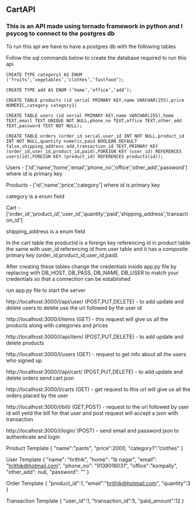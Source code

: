## CartAPI
### This is an API made using tornado framework in python and I psycog to connect to the postgres db

To run this api we have to have a postgres db with the following tables 

Follow the sql commands below to create the database required to run this api 

`CREATE TYPE category1 AS ENUM (‘fruits’,’vegetables’,’clothes’,’fastfood’);`

`CREATE TYPE add AS ENUM (‘home’,’office’,’add’);`

`CREATE TABLE products (id serial PRIMARY KEY,name VARCHAR(255),price NUMERIC,category category1)`

`CREATE TABLE users (id serial PRIMARY KEY,name VARCHAR(255),home TEXT,email TEXT UNIQUE NOT NULL,phone_no TEXT,office TEXT,other_add TEXT,password TEXT NOT NULL);`

`CREATE TABLE orders (order_id serial,user_id INT NOT NULL,product_id INT NOT NULL,quantity numeric,paid BOOLEAN DEFAULT false,shipping_address add,transaction_id TEXT,PRIMARY KEY (order_id,user_id,product_id,paid),FOREIGN KEY (user_id) REFERENCES users(id),FOREIGN KEY (product_id) REFERENCES products(id));`

Users - ['id','name','home','email','phone_no','office','other_add','password'] where id is primary key

Products - ['id','name','price','category'] where id is primary key

category is a enum field

Cart - ['order_id','product_id','user_id','quantity','paid','shipping_address','transaction_id'] 

shipping_address is a enum field

In the cart table the productid is a foreign key referencing id in product table the same with user_id referencing id from user table 
and it has a composite primary key (order_id,product_id,user_id,paid)

After creating these tables change the credentials inside app.py file by replacing with DB_HOST, DB_PASS, DB_NAME, DB_USER to match your credentials 
so that a connection can be established

run app.py file to start the server

http://localhost:3000/l/api/user/ (POST,PUT,DELETE) - to add update and delete users to delete use the url followed by the user id

http://localhost:3000/l/items (GET) - this request will give us all the products along with categories and prices 

http://localhost:3000/l/api/item/ (POST,PUT,DELETE) -  to add update and delete products 

http://localhost:3000/l/users (GET) - request to get info about all the users who signed up

http://localhost:3000/l/api/cart/ (POST,PUT,DELETE) - to add update and delete orders send cart json

http://localhost:3000/l/carts (GET) - get request to this url will give us all the orders placed by the user

http://localhost:3000/l/bill/ (GET,POST) - request to the url followed by user id will yeild the bill for that user and post request will accept a json with transaction

http://localhost:3000/l/login/ (POST) - send email and password json to authenticate and login

Product Template
{
    "name":"pants",
    "price":2000,
    "category1”:”clothes"
}

User Template
{
            "name": "hrithik",
            "home": "lb nagar",
            "email": "hrithik@hotmail.com",
            "phone_no": "9139018031",
            "office":"kompally",
            "other_add": null,
            "password": ""
}


Order Template
{
    "product_id":1,
    "email":"hrithik@hotmail.com",
    "quantity":3
}


Transaction Template
{
    "user_id":1,
    "transaction_id":5,
    "paid_amount":12
}
